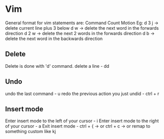 # Vim

General format for vim statements are:
Command Count Motion
Eg:
d 3 j -> delete current line plus 3 below
d w -> delete the next word in the forwards direction
d 2 w -> delete the next 2 words in the forwards direction
d b -> delete the next word in the backwards direction



## Delete
Delete is done with 'd' command.
delete a line - dd


## Undo
undo the last command - u
redo the previous action you just undid - ctrl + r

## Insert mode
Enter insert mode to the left of your cursor - i
Enter insert mode to the right of your cursor - a
Exit insert mode - ctrl + { ->  or ctrl + c -> or remap to something custom like kj